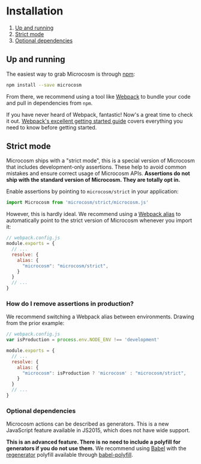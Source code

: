 # Installation

1. [Up and running](#up-and-running)
2. [Strict mode](#strict-mode)
3. [Optional dependencies](#optional-dependencies)

## Up and running

The easiest way to grab Microcosm is
through [npm](https://www.npmjs.com/package/microcosm):

```bash
npm install --save microcosm
```

From there, we recommend using a tool
like [Webpack](https://webpack.js.org/) to bundle your code and pull
in dependencies from `npm`.

If you have never heard of Webpack,
fantastic! Now's a great time to check it
out. [Webpack's excellent getting started guide](https://webpack.js.org/guides/get-started/) covers
everything you need to know before getting started.

## Strict mode

Microcosm ships with a "strict mode", this is a special version of
Microcosm that includes development-only assertions. These help to
avoid common mistakes and ensure correct usage of Microcosm
APIs. **Assertions do not ship with the standard version of Microcosm.
They are totally opt in.**

Enable assertions by pointing to `microcosm/strict` in your application:

```javascript
import Microcosm from 'microcosm/strict/microcosm.js'
```

However, this is hardly ideal. We recommend using
a
[Webpack alias](https://webpack.js.org/configuration/resolve/#resolve-alias) to
automatically point to the strict version of Microcosm whenever you
import it:

```javascript
// webpack.config.js
module.exports = {
  // ...
  resolve: {
    alias: {
      "microcosm": "microcosm/strict",
    }
  }
  // ...
}
```

### How do I remove assertions in production?

We recommend switching a Webpack alias between environments. Drawing
from the prior example:

```javascript
// webpack.config.js
var isProduction = process.env.NODE_ENV !== 'development'

module.exports = {
  // ...
  resolve: {
    alias: {
      "microcosm": isProduction ? 'microcosm' : "microcosm/strict",
    }
  }
  // ...
}
```

### Optional dependencies

Microcosm actions can be described as generators. This is a new
JavaScript feature available in JS2015, which does not have wide
support.

**This is an advanced feature. There is no need to include a polyfill
for generators if you do not use them.** We recommend
using [Babel](https://babeljs.io) with
the [regenerator](https://github.com/facebook/regenerator) polyfill
available
through [babel-polyfill](https://babeljs.io/docs/usage/polyfill/).
